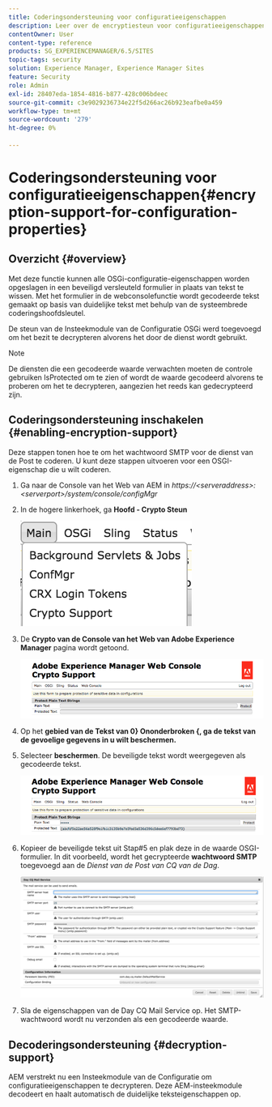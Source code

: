 ```yaml
---
title: Coderingsondersteuning voor configuratieeigenschappen
description: Leer over de encryptiesteun voor configuratieeigenschappen die in AEM wordt verstrekt.
contentOwner: User
content-type: reference
products: SG_EXPERIENCEMANAGER/6.5/SITES
topic-tags: security
solution: Experience Manager, Experience Manager Sites
feature: Security
role: Admin
exl-id: 28407eda-1854-4816-b877-428c006bdeec
source-git-commit: c3e9029236734e22f5d266ac26b923eafbe0a459
workflow-type: tm+mt
source-wordcount: '279'
ht-degree: 0%

---
```


# Coderingsondersteuning voor configuratieeigenschappen{#encryption-support-for-configuration-properties}

## Overzicht {#overview}

Met deze functie kunnen alle OSGi-configuratie-eigenschappen worden opgeslagen in een beveiligd versleuteld formulier in plaats van tekst te wissen. Met het formulier in de webconsolefunctie wordt gecodeerde tekst gemaakt op basis van duidelijke tekst met behulp van de systeembrede coderingshoofdsleutel.

De steun van de Insteekmodule van de Configuratie OSGi werd toegevoegd om het bezit te decrypteren alvorens het door de dienst wordt gebruikt.

>[!NOTE]
>
>De diensten die een gecodeerde waarde verwachten moeten de controle gebruiken IsProtected om te zien of wordt de waarde gecodeerd alvorens te proberen om het te decrypteren, aangezien het reeds kan gedecrypteerd zijn.

## Coderingsondersteuning inschakelen {#enabling-encryption-support}

Deze stappen tonen hoe te om het wachtwoord SMTP voor de dienst van de Post te coderen. U kunt deze stappen uitvoeren voor een OSGI-eigenschap die u wilt coderen.

1. Ga naar de Console van het Web van AEM in *https://&lt;serveraddress>:&lt;serverport>/system/console/configMgr*
1. In de hogere linkerhoek, ga **Hoofd - Crypto Steun**

   ![ chlimage_1-325 ](assets/chlimage_1-325.png)

1. De **Crypto van de Console van het Web van Adobe Experience Manager** pagina wordt getoond.

   ![ screen_shot_2018-08-01at113417am ](assets/screen_shot_2018-08-01at113417am.png)

1. Op het **gebied van de Tekst van 0} Ononderbroken {, ga de tekst van de gevoelige gegevens in u wilt beschermen.**
1. Selecteer **beschermen**. De beveiligde tekst wordt weergegeven als gecodeerde tekst.

   ![ screen_shot_2018-08-01at113844am ](assets/screen_shot_2018-08-01at113844am.png)

1. Kopieer de beveiligde tekst uit Stap#5 en plak deze in de waarde OSGI-formulier. In dit voorbeeld, wordt het gecrypteerde **wachtwoord SMTP** toegevoegd aan de *Dienst van de Post van CQ van de Dag*.

   ![ screen_shot_2016-12-18at105809pm ](assets/screen_shot_2016-12-18at105809pm.png)

1. Sla de eigenschappen van de Day CQ Mail Service op. Het SMTP-wachtwoord wordt nu verzonden als een gecodeerde waarde.

## Decoderingsondersteuning {#decryption-support}

AEM verstrekt nu een Insteekmodule van de Configuratie om configuratieeigenschappen te decrypteren. Deze AEM-insteekmodule decodeert en haalt automatisch de duidelijke teksteigenschappen op.
